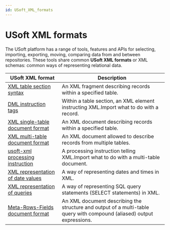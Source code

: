```yaml
---
id: USoft_XML_formats
---
```


# USoft XML formats

The USoft platform has a range of tools, features and APIs for selecting, importing, exporting, moving, comparing data from and between repositories. These tools share common **USoft XML formats** or XML schemas: common ways of representing relational data.

|**USoft XML format**|**Description**|
|--------|--------|
|[XML table section syntax](/docs/Repositories/USoft%20XML%20formats/XML%20table%20section%20syntax.md)|An XML fragment describing records within a specified table.|
|[DML instruction tags](/docs/Repositories/USoft%20XML%20formats/DML%20instruction%20tags.md)|Within a table section, an XML element instructing XML.Import what to do with a record.|
|[XML single-table document format](/docs/Repositories/USoft%20XML%20formats/XML%20singletable%20document%20format.md)|An XML document describing records within a specified table.|
|[XML multi-table document format](/docs/Repositories/USoft%20XML%20formats/XML%20multitable%20document%20format.md)|An XML document allowed to describe records from multiple tables.|
|[usoft-xml processing instruction](/docs/Repositories/USoft%20XML%20formats/usoftxml%20processing%20instruction.md)|A processing instruction telling XML.Import what to do with a multi-table document.|
|[XML representation of date values](/docs/Repositories/USoft%20XML%20formats/XML%20representation%20of%20date%20values.md)|A way of representing dates and times in XML.|
|[XML representation of queries](/docs/Repositories/USoft%20XML%20formats/XML%20representation%20of%20queries.md)|A way of representing SQL query statements (SELECT statements) in XML.|
|[Meta-Rows-Fields document format](/docs/Repositories/USoft%20XML%20formats/MetaRowsFields%20document%20format.md)|An XML document describing the structure and output of a multi-table query with compound (aliased) output expressions.|



 